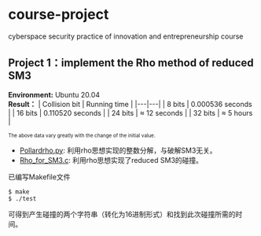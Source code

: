 # course-project
cyberspace security practice of innovation and entrepreneurship course
## Project 1：implement the Rho method of reduced SM3
**Environment:** Ubuntu 20.04  
**Result：**
| Collision bit | Running time |
|---|---|
| 8 bits | 0.000536 seconds |
| 16 bits | 0.110520 seconds |
| 24 bits | $\approx$ 12 seconds |
| 32 bits | $\approx$ 5 hours |

<font size="1">The above data vary greatly with the change of the initial value.</font><br />  
- [Pollardrho.py](https://github.com/fyl01/course-project/blob/main/Pollardrho.py): 利用rho思想实现的整数分解，与破解SM3无关。
- [Rho_for_SM3.c](https://github.com/fyl01/course-project/blob/main/Rho_for_SM3.c): 利用rho思想实现了reduced SM3的碰撞。  

已编写Makefile文件  
```shell
$ make
$ ./test
```
可得到产生碰撞的两个字符串（转化为16进制形式）和找到此次碰撞所需的时间。
